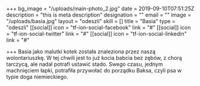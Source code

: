 +++
bg_image = "/uploads/main-photo_2.jpg"
date = 2019-09-10T07:51:25Z
description = "this is meta description"
designation = ""
email = ""
image = "/uploads/basia.jpg"
layout = "odeszli"
skill = []
title = "Basia"
type = "odeszli"
[[social]]
icon = "tf-ion-social-facebook"
link = "#"
[[social]]
icon = "tf-ion-social-twitter"
link = "#"
[[social]]
icon = "tf-ion-social-linkedin"
link = "#"

+++
Basia jako malutki kotek została znaleziona przez naszą wolontariuszkę. W tej chwili jest to już kocia babcia bez zębów, z chorą tarczycą, ale nadal potrafi ustawić stado. Swego czasu, jednym machnięciem łapki, potrafiła przywołać do porządku Baksa, czyli psa w typie doga niemieckiego.
